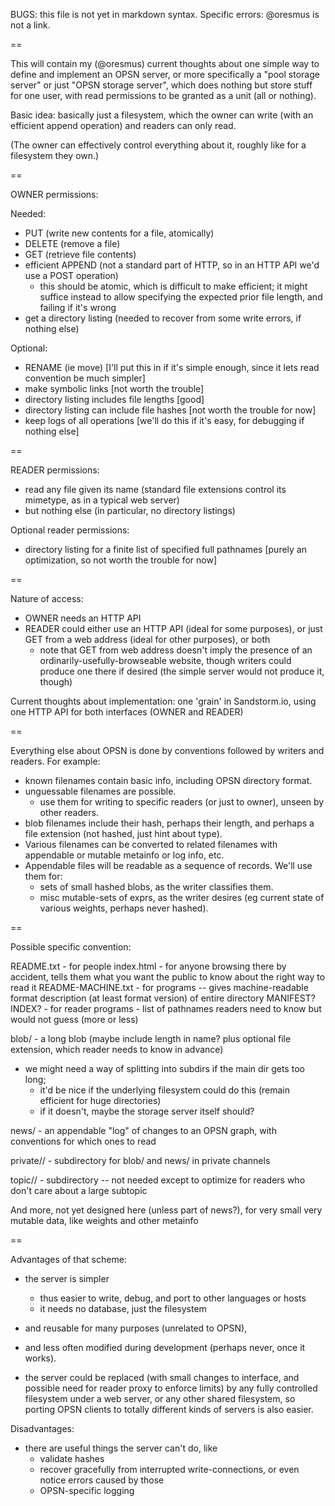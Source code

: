 BUGS: this file is not yet in markdown syntax. Specific errors: @oresmus is not a link.

==

This will contain my (@oresmus) current thoughts about one simple way to define and implement an OPSN server,
or more specifically a "pool storage server" or just "OPSN storage server",
which does nothing but store stuff for one user, with read permissions to be granted as a unit (all or nothing).

Basic idea: basically just a filesystem, which the owner can write (with an efficient append operation) and readers can only read.

(The owner can effectively control everything about it, roughly like for a filesystem they own.)

==

OWNER permissions:

Needed:
- PUT (write new contents for a file, atomically)
- DELETE (remove a file)
- GET (retrieve file contents)
- efficient APPEND (not a standard part of HTTP, so in an HTTP API we'd use a POST operation)
  - this should be atomic, which is difficult to make efficient;
    it might suffice instead to allow specifying the expected prior file length, and failing if it's wrong
- get a directory listing (needed to recover from some write errors, if nothing else)

Optional:
- RENAME (ie move) [I'll put this in if it's simple enough, since it lets read convention be much simpler]
- make symbolic links [not worth the trouble]
- directory listing includes file lengths [good]
- directory listing can include file hashes [not worth the trouble for now]
- keep logs of all operations [we'll do this if it's easy, for debugging if nothing else]

==

READER permissions:
- read any file given its name
  (standard file extensions control its mimetype, as in a typical web server)
- but nothing else (in particular, no directory listings)

Optional reader permissions:
- directory listing for a finite list of specified full pathnames [purely an optimization, so not worth the trouble for now]

==

Nature of access:
- OWNER needs an HTTP API
- READER could either use an HTTP API (ideal for some purposes), or just GET from a web address (ideal for other purposes), or both
  - note that GET from web address doesn't imply the presence of an ordinarily-usefully-browseable website,
    though writers could produce one there if desired (the simple server would not produce it, though)

Current thoughts about implementation: one 'grain' in Sandstorm.io, using one HTTP API for both interfaces (OWNER and READER)

==

Everything else about OPSN is done by conventions followed by writers and readers.
For example:
- known filenames contain basic info, including OPSN directory format.
- unguessable filenames are possible.
  - use them for writing to specific readers (or just to owner), unseen by other readers.
- blob filenames include their hash, perhaps their length, and perhaps a file extension (not hashed, just hint about type).
- Various filenames can be converted to related filenames with appendable or mutable metainfo or log info, etc.
- Appendable files will be readable as a sequence of records.
  We'll use them for:
  - sets of small hashed blobs, as the writer classifies them.
  - misc mutable-sets of exprs, as the writer desires (eg current state of various weights, perhaps never hashed).

==

Possible specific convention:

README.txt - for people
index.html - for anyone browsing there by accident, tells them what you want the public to know about the right way to read it
README-MACHINE.txt - for programs -- gives machine-readable format description (at least format version) of entire directory
MANIFEST? INDEX? - for reader programs - list of pathnames readers need to know but would not guess (more or less)

blob/<hash> - a long blob (maybe include length in name? plus optional file extension, which reader needs to know in advance)
- we might need a way of splitting into subdirs if the main dir gets too long;
  - it'd be nice if the underlying filesystem could do this (remain efficient for huge directories)
  - if it doesn't, maybe the storage server itself should?

news/<date or uuid or nickname> - an appendable "log" of changes to an OPSN graph, with conventions for which ones to read

private/<unguessable>/ - subdirectory for blob/ and news/ in private channels

topic/<name>/ - subdirectory -- not needed except to optimize for readers who don't care about a large subtopic

And more, not yet designed here (unless part of news?), for very small very mutable data, like weights and other metainfo

==

Advantages of that scheme:
- the server is simpler
  - thus easier to write, debug, and port to other languages or hosts
  - it needs no database, just the filesystem
- and reusable for many purposes (unrelated to OPSN),
- and less often modified during development (perhaps never, once it works).

- the server could be replaced (with small changes to interface, and possible need for reader proxy to enforce limits)
  by any fully controlled filesystem under a web server,
  or any other shared filesystem,
  so porting OPSN clients to totally different kinds of servers is also easier.

Disadvantages:
- there are useful things the server can't do, like
  - validate hashes
  - recover gracefully from interrupted write-connections, or even notice errors caused by those
  - OPSN-specific logging


